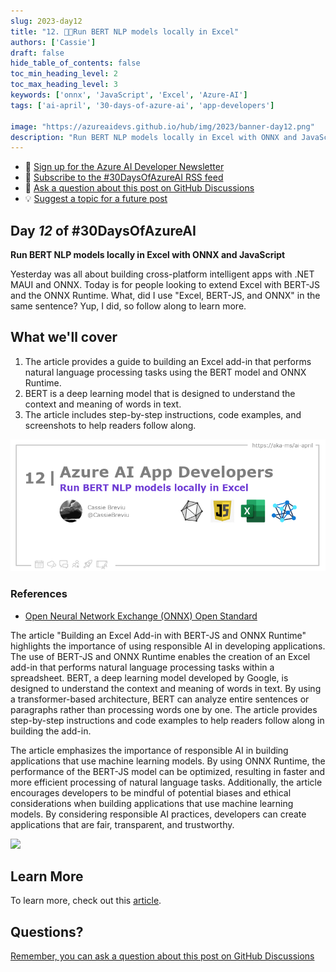 ```yaml
---
slug: 2023-day12
title: "12. 🧑‍💻Run BERT NLP models locally in Excel"
authors: ['Cassie']
draft: false
hide_table_of_contents: false
toc_min_heading_level: 2
toc_max_heading_level: 3
keywords: ['onnx', 'JavaScript', 'Excel', 'Azure-AI']
tags: ['ai-april', '30-days-of-azure-ai', 'app-developers']

image: "https://azureaidevs.github.io/hub/img/2023/banner-day12.png"
description: "Run BERT NLP models locally in Excel with ONNX and JavaScript https://azureaidevs.github.io/hub/blog/2023-day12 #30DaysOfAzureAI #AzureAiDevs #AI #ONNX"
---
```


<head>

  <meta property="og:url" content="https://azureaidevs.github.io/hub/blog/2023-day12" />
  <meta property="og:title" content="Run BERT NLP models locally in Excel" />
  <meta property="og:description" content="Run BERT NLP models locally in Excel with ONNX and JavaScript https://azureaidevs.github.io/hub/blog/2023-day12 #30DaysOfAzureAI #AzureAiDevs #AI #ONNX" />
  <meta property="og:image" content="https://azureaidevs.github.io/hub/img/2023/banner-day12.png" />
  <meta property="og:type" content="article" />
  <meta property="og:site_name" content="Azure AI Developer" />
  

  <link rel="canonical" href="https://onnxruntime.ai/docs/tutorials/web/excel-addin-bert-js.html"  />

</head>

- 📧 [Sign up for the Azure AI Developer Newsletter](https://aka.ms/azure-ai-dev-newsletter)
- 📰 [Subscribe to the #30DaysOfAzureAI RSS feed](https://azureaidevs.github.io/hub/blog/rss.xml)
- 📌 [Ask a question about this post on GitHub Discussions](https://github.com/AzureAiDevs/hub/discussions/categories/12-run-bert-nlp-models-locally-in-excel)
- 💡 [Suggest a topic for a future post](https://github.com/AzureAiDevs/hub/discussions/categories/call-for-content)

## Day _12_ of #30DaysOfAzureAI

<!-- README
The following description is also used for the tweet. So it should be action oriented and grab attention 
If you update the description, please update the description: in the frontmatter as well.
-->

**Run BERT NLP models locally in Excel with ONNX and JavaScript**

<!-- README
The following is the intro to the post. It should be a short teaser for the post.
-->

Yesterday was all about building cross-platform intelligent apps with .NET MAUI and ONNX. Today is for people looking to extend Excel with BERT-JS and the ONNX Runtime. What, did I use "Excel, BERT-JS, and ONNX" in the same sentence? Yup, I did, so follow along to learn more.

## What we'll cover

<!-- README
The following list is the main points of the post. There should be 3-4 main points.
 -->


1. The article provides a guide to building an Excel add-in that performs natural language processing tasks using the BERT model and ONNX Runtime. 
2. BERT is a deep learning model that is designed to understand the context and meaning of words in text. 
3. The article includes step-by-step instructions, code examples, and screenshots to help readers follow along.

<!-- 
- Main point 1
- Main point 2
- Main point 3 
- Main point 4
-->

![Image banner for day 12](./../../../static/img/2023/banner-day12.png)

<!-- README
Add or update a list relevant references here. These could be links to other blog posts, Microsoft Learn Module, videos, or other resources.
-->


### References

- [Open Neural Network Exchange (ONNX) Open Standard](https://onnx.ai/index.html)


<!-- README
The following is the body of the post. It should be an overview of the post that you are referencing.
See the Learn More section, if you supplied a canonical link, then will be displayed here.
-->


The article "Building an Excel Add-in with BERT-JS and ONNX Runtime" highlights the importance of using responsible AI in developing applications. The use of BERT-JS and ONNX Runtime enables the creation of an Excel add-in that performs natural language processing tasks within a spreadsheet. BERT, a deep learning model developed by Google, is designed to understand the context and meaning of words in text. By using a transformer-based architecture, BERT can analyze entire sentences or paragraphs rather than processing words one by one. The article provides step-by-step instructions and code examples to help readers follow along in building the add-in.

The article emphasizes the importance of responsible AI in building applications that use machine learning models. By using ONNX Runtime, the performance of the BERT-JS model can be optimized, resulting in faster and more efficient processing of natural language tasks. Additionally, the article encourages developers to be mindful of potential biases and ethical considerations when building applications that use machine learning models. By considering responsible AI practices, developers can create applications that are fair, transparent, and trustworthy.

![](bert-excel.gif)

## Learn More

To learn more, check out this [article](https://onnxruntime.ai/docs/tutorials/web/excel-addin-bert-js.html).


## Questions?

[Remember, you can ask a question about this post on GitHub Discussions](https://github.com/AzureAiDevs/Discussions/discussions/categories/12-run-bert-nlp-models-locally-in-excel)